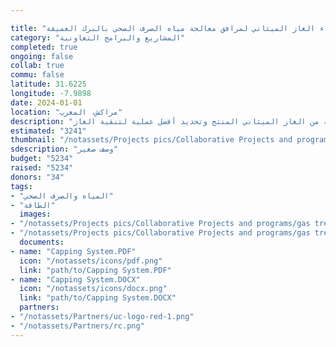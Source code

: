 ```yaml
---

title: "نظام غطاء الغاز الميثاني لمرافق معالجة مياه الصرف الصحي بالبرك العميقة"
category: "المشاريع والبرامج التعاونية"
completed: true
ongoing: false
collab: true
commu: false
latitude: 31.6225
longitude: -7.9898
date: 2024-01-01
location: "مراكش، المغرب"
description: "كان مشروع التخرج الهندسي البيئي لعامي 2018-2019 متمحورًا حول تصميم نظام غطاء للغاز الميثاني لبرك الاختزال اللاهوائي لمعالجة مياه الصرف الصحي. يمكن استخدام الغاز الميثاني المحتمل لنماذج أفران الفخار الجديدة أو للاستخدام المنزلي. تم تصميم مفاعل دفعي صغير المقاس حاليًا للتحقق من حجم الأمتار المكعبة من الغاز الميثاني المنتج وتحديد أفضل عملية لتنقية الغاز."
estimated: "3241"
thumbnail: "/notassets/Projects pics/Collaborative Projects and programs/gas treatment/pic2.webp"
sdescription: "وصف صغير"
budget: "5234"
raised: "5234"
donors: "34"
tags:
- "المياه والصرف الصحي"
- "الطاقة"
  images:
- "/notassets/Projects pics/Collaborative Projects and programs/gas treatment/pic2.webp"
- "/notassets/Projects pics/Collaborative Projects and programs/gas treatment/pic1.webp"
  documents:
- name: "Capping System.PDF"
  icon: "/notassets/icons/pdf.png"
  link: "path/to/Capping System.PDF"
- name: "Capping System.DOCX"
  icon: "/notassets/icons/docx.png"
  link: "path/to/Capping System.DOCX"
  partners:
- "/notassets/Partners/uc-logo-red-1.png"
- "/notassets/Partners/rc.png"
---
```

